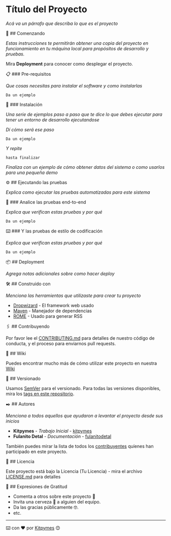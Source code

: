 # Título del Proyecto

_Acá va un párrafo que describa lo que es el proyecto_

🚀 ## Comenzando 

_Estas instrucciones te permitirán obtener una copia del proyecto en funcionamiento en tu máquina local para propósitos de desarrollo y pruebas._

Mira **Deployment** para conocer como desplegar el proyecto.


📋 ### Pre-requisitos 

_Que cosas necesitas para instalar el software y como instalarlas_

```
Da un ejemplo
```

🔧 ### Instalación 

_Una serie de ejemplos paso a paso que te dice lo que debes ejecutar para tener un entorno de desarrollo ejecutandose_

_Dí cómo será ese paso_

```
Da un ejemplo
```

_Y repite_

```
hasta finalizar
```

_Finaliza con un ejemplo de cómo obtener datos del sistema o como usarlos para una pequeña demo_

⚙️ ## Ejecutando las pruebas 

_Explica como ejecutar las pruebas automatizadas para este sistema_

🔩 ### Analice las pruebas end-to-end 

_Explica que verifican estas pruebas y por qué_

```
Da un ejemplo
```

⌨️ ### Y las pruebas de estilo de codificación 

_Explica que verifican estas pruebas y por qué_

```
Da un ejemplo
```

📦 ## Deployment 

_Agrega notas adicionales sobre como hacer deploy_

🛠️ ## Construido con 

_Menciona las herramientas que utilizaste para crear tu proyecto_

* [Dropwizard](http://www.dropwizard.io/1.0.2/docs/) - El framework web usado
* [Maven](https://maven.apache.org/) - Manejador de dependencias
* [ROME](https://rometools.github.io/rome/) - Usado para generar RSS

🖇️ ## Contribuyendo 

Por favor lee el [CONTRIBUTING.md](https://gist.github.com/villanuevand/xxxxxx) para detalles de nuestro código de conducta, y el proceso para enviarnos pull requests.

📖 ## Wiki 

Puedes encontrar mucho más de cómo utilizar este proyecto en nuestra [Wiki](https://github.com/tu/proyecto/wiki)

📌 ## Versionado 

Usamos [SemVer](http://semver.org/) para el versionado. Para todas las versiones disponibles, mira los [tags en este repositorio](https://github.com/tu/proyecto/tags).

✒️ ## Autores 

_Menciona a todos aquellos que ayudaron a levantar el proyecto desde sus inicios_

* **Kitpymes** - *Trabajo Inicial* - [kitpymes](https://github.com/kitpymes)
* **Fulanito Detal** - *Documentación* - [fulanitodetal](#fulanito-de-tal)

También puedes mirar la lista de todos los [contribuyentes](https://github.com/your/project/contributors) quíenes han participado en este proyecto. 

📄 ## Licencia 

Este proyecto está bajo la Licencia (Tu Licencia) - mira el archivo [LICENSE.md](LICENSE.md) para detalles

🎁 ## Expresiones de Gratitud 

* Comenta a otros sobre este proyecto 📢
* Invita una cerveza 🍺 a alguien del equipo. 
* Da las gracias públicamente 🤓.
* etc.



---
⌨️ con ❤️ por [Kitpymes](https://github.com/kitpymes) 😊
